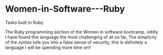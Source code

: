 # Women-in-Software---Ruby
Tasks built in Ruby

The Ruby programming section of the Women in software bootcamp, oddly I have found this language the most challenging of all so far,
The simplicity of the syntax lulls you into a false sense of security, this is definitely a language I will be spending more time on!!
